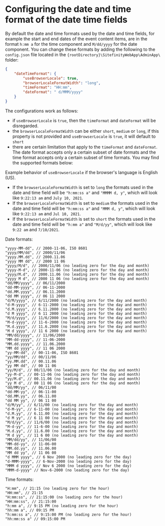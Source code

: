 # Configuring the date and time format of the date time fields

By default the date and time formats used by the date and time fields, for example the start and end dates of the event content items, are in the format `h:mm a` for the time component and `M/dd/yyyy` for the date component. You can change these formats by adding the following to the `config.json` file located in the `{rootDirectory}\SitefinityWebApp\AdminApp\` folder: 

```json
{
    "dateTimeFormat": {
        "useBrowserLocale": true,
        "browserLocaleFormatWidth": "long",
        "timeFormat": "HH:mm",
        "dateFormat": " d/MMM/yyyy"
    }
}
```

The configurations work as follows:
* if `useBrowserLocale` is `true`, then the `timeFormat` and `dateFormat` will be disregarded.
* the `browserLocaleFormatWidth` can be either `short`, `medium` or `long`, if this property is not provided and `useBrowserLocale` is `true`, it will default to `short`
* there are certain limitation that apply to the `timeFormat` and `dateFormat`. The date format accepts only a certain subset of date formats and the time format accepts only a certain subset of time formats. You may find the supported formats below:

Example behavior of `useBrowserLocale` if the browser's language is English (US).
* If the `browserLocaleFormatWidth` is set to `long` the formats used in the date and time field will be `"h:mm:ss a"` and `"MMMM d, y"`, which will look like `9:22:13 am` and `July 10, 2021`.
* If the `browserLocaleFormatWidth` is set to `medium` the formats used in the date and time field will be `"h:mm:ss a"` and `"MMM d, y"`, which will look like `9:22:13 am` and `Jul 10, 2021`.
* If the `browserLocaleFormatWidth` is set to `short` the formats used in the date and time field will be `"h:mm a"` and `"M/d/yy"`, which will look like `9:22 am` and `7/10/2021`.


Date formats:
```
"yyyy-MM-dd", // 2000-11-06, ISO 8601
"yyyy/MM/dd", // 2000/11/06
"yyyy.MM.dd", // 2000.11.06
"yyyy MM dd", // 2000 11 06
"yyyy/M/d", // 2000/11/06 (no leading zero for the day and month)
"yyyy-M-d", // 2000-11-06 (no leading zero for the day and month)
"yyyy/M.d", // 2000.11.06 (no leading zero for the day and month)
"yyyy M d", // 2000 11 06 (no leading zero for the day and month)
"dd/MM/yyyy", // 06/11/2000
"dd-MM-yyyy", // 06-11-2000
"dd.MM.yyyy", // 06.11.2000
"dd MM yyyy", // 06 11 2000
"d/M/yyyy", // 6/11/2000 (no leading zero for the day and month)
"d-M-yyyy", // 6-11-2000 (no leading zero for the day and month)
"d.M.yyyy", // 6.11.2000 (no leading zero for the day and month)
"d M yyyy", // 6 11 2000 (no leading zero for the day and month)
"M/d/yyyy", // 11/6/2000 (no leading zero for the day and month)
"M-d-yyyy", // 11-6-2000 (no leading zero for the day and month)
"M.d.yyyy", // 11.6.2000 (no leading zero for the day and month)
"M d yyyy", // 11 6 2000 (no leading zero for the day and month)
"MM/dd/yyyy", // 11/06/2000
"MM-dd-yyyy", // 11-06-2000
"MM.dd.yyyy", // 11.06.2000
"MM dd yyyy", // 11 06 2000
"yy-MM-dd", // 00-11-06, ISO 8601
"yy/MM/dd", // 00/11/06
"yy.MM.dd", // 00.11.06
"yy MM dd", // 00 11 06
"yy/M/d", // 00/11/06 (no leading zero for the day and month)
"yy-M-d", // 00-11-06 (no leading zero for the day and month)
"yy/M.d", // 00.11.06 (no leading zero for the day and month)
"yy M d", // 00 11 06 (no leading zero for the day and month)
"dd/MM/yy", // 06/11/00
"dd-MM-yy", // 06-11-00
"dd.MM.yy", // 06.11.00
"dd MM yy", // 06 11 00
"d/M/yy", // 6/11/00 (no leading zero for the day and month)
"d-M-yy", // 6-11-00 (no leading zero for the day and month)
"d.M.yy", // 6.11.00 (no leading zero for the day and month)
"d M yy", // 6 11 00 (no leading zero for the day and month)
"M/d/yy", // 11/6/00 (no leading zero for the day and month)
"M-d-yy", // 11-6-00 (no leading zero for the day and month)
"M.d.yy", // 11.6.00 (no leading zero for the day and month)
"M d yy", // 11 6 00 (no leading zero for the day and month)
"MM/dd/yy", // 11/06/00
"MM-dd-yy", // 11-06-00
"MM.dd.yy", // 11.06.00
"MM dd yy", // 11 06 00
"d MMM yyyy", // 6 Nov 2000 (no leading zero for the day)
"d-MMM-yyyy", // 6-Nov-2000 (no leading zero for the day)
"MMM d yyyy", // Nov 6 2000 (no leading zero for the day)
"MMM-d-yyyy" // Nov-6-2000 (no leading zero for the day)
```

Time formats: 

```
"H:mm", // 21:15 (no leading zero for the hour)
"HH:mm", // 21:15
"H:mm:ss", // 21:15:00 (no leading zero for the hour)
"HH:mm:ss", // 21:15:00
"h:mm a", // 9:15 PM (no leading zero for the hour)
"hh:mm a", // 09:15 PM
"h:mm:ss a", // 9:15:00 PM (no leading zero for the hour)
"hh:mm:ss a" // 09:15:00 PM
```